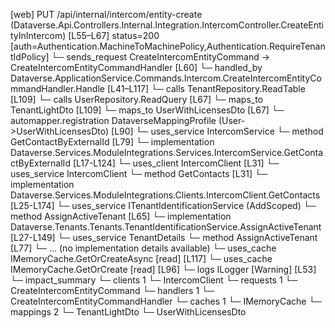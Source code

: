 [web] PUT /api/internal/intercom/entity-create  (Dataverse.Api.Controllers.Internal.Integration.IntercomController.CreateEntityInIntercom)  [L55–L67] status=200 [auth=Authentication.MachineToMachinePolicy,Authentication.RequireTenantIdPolicy]
  └─ sends_request CreateIntercomEntityCommand -> CreateIntercomEntityCommandHandler [L60]
    └─ handled_by Dataverse.ApplicationService.Commands.Intercom.CreateIntercomEntityCommandHandler.Handle [L41–L117]
      └─ calls TenantRepository.ReadTable [L109]
      └─ calls UserRepository.ReadQuery [L67]
      └─ maps_to TenantLightDto [L109]
      └─ maps_to UserWithLicensesDto [L67]
        └─ automapper.registration DataverseMappingProfile (User->UserWithLicensesDto) [L90]
      └─ uses_service IntercomService
        └─ method GetContactByExternalId [L79]
          └─ implementation Dataverse.Services.ModuleIntegrations.Services.IntercomService.GetContactByExternalId [L17-L124]
            └─ uses_client IntercomClient [L31]
            └─ uses_service IntercomClient
              └─ method GetContacts [L31]
                └─ implementation Dataverse.Services.ModuleIntegrations.Clients.IntercomClient.GetContacts [L25-L174]
      └─ uses_service ITenantIdentificationService (AddScoped)
        └─ method AssignActiveTenant [L65]
          └─ implementation Dataverse.Tenants.Tenants.TenantIdentificationService.AssignActiveTenant [L27-L149]
            └─ uses_service TenantDetails
              └─ method AssignActiveTenant [L77]
                └─ ... (no implementation details available)
            └─ uses_cache IMemoryCache.GetOrCreateAsync [read] [L117]
            └─ uses_cache IMemoryCache.GetOrCreate [read] [L96]
            └─ logs ILogger<ITenantIdentificationService> [Warning] [L53]
  └─ impact_summary
    └─ clients 1
      └─ IntercomClient
    └─ requests 1
      └─ CreateIntercomEntityCommand
    └─ handlers 1
      └─ CreateIntercomEntityCommandHandler
    └─ caches 1
      └─ IMemoryCache
    └─ mappings 2
      └─ TenantLightDto
      └─ UserWithLicensesDto

